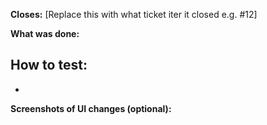 **Closes:** [Replace this with what ticket iter it closed e.g. #12]

**What was done:**

## **How to test:**
-

**Screenshots of UI changes (optional):**
